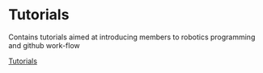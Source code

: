 # Tutorials
Contains tutorials aimed at introducing members to robotics programming and github work-flow

[Tutorials](https://github.com/NIURobotics/Tutorials/wiki)

